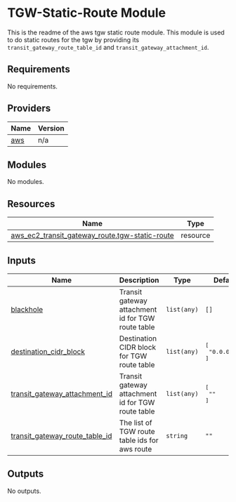 <!-- BEGIN_TF_DOCS -->
# TGW-Static-Route Module

This is the readme of the aws tgw static route module. This module is used to do static routes for the tgw by providing its `transit_gateway_route_table_id` and `transit_gateway_attachment_id`.

## Requirements

No requirements.

## Providers

| Name | Version |
|------|---------|
| <a name="provider_aws"></a> [aws](#provider\_aws) | n/a |

## Modules

No modules.

## Resources

| Name | Type |
|------|------|
| [aws_ec2_transit_gateway_route.tgw-static-route](https://registry.terraform.io/providers/hashicorp/aws/latest/docs/resources/ec2_transit_gateway_route) | resource |

## Inputs

| Name | Description | Type | Default | Required |
|------|-------------|------|---------|:--------:|
| <a name="input_blackhole"></a> [blackhole](#input\_blackhole) | Transit gateway attachment id for TGW route table | `list(any)` | `[]` | no |
| <a name="input_destination_cidr_block"></a> [destination\_cidr\_block](#input\_destination\_cidr\_block) | Destination CIDR block for TGW route table | `list(any)` | <pre>[<br>  "0.0.0.0/0"<br>]</pre> | no |
| <a name="input_transit_gateway_attachment_id"></a> [transit\_gateway\_attachment\_id](#input\_transit\_gateway\_attachment\_id) | Transit gateway attachment id for TGW route table | `list(any)` | <pre>[<br>  ""<br>]</pre> | no |
| <a name="input_transit_gateway_route_table_id"></a> [transit\_gateway\_route\_table\_id](#input\_transit\_gateway\_route\_table\_id) | The list of TGW route table ids for aws route | `string` | `""` | no |

## Outputs

No outputs.
<!-- END_TF_DOCS -->